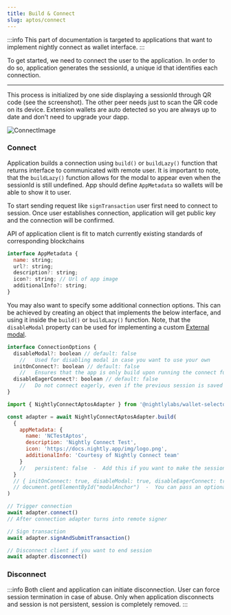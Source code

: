 ```yaml
---
title: Build & Connect
slug: aptos/connect
---
```


:::info
This part of documentation is targeted to applications that want to implement nightly connect
as wallet interface.
:::

To get started, we need to connect the user to the application.
In order to do so, application generates the sessionId, a unique id that identifies each connection.

---

This process is initialized by one side displaying a sessionId through QR code (see the screenshot).
The other peer needs just to scan the QR code on its device. Extension wallets are auto detected so you are always up to date and don't need to upgrade your dapp.

![ConnectImage](../../static/img/connect.png#connectImage)

### Connect

Application builds a connection using `build()` or `buildLazy()` function that returns interface to communicated with remote user. It is important to note, that the `buildLazy()` function allows for the modal to appear even when the sessionId is still undefined. App should define `AppMetadata` so wallets will be able to show it to user.

To start sending request like `signTransaction` user first need to connect to session.
Once user establishes connection, application will get public key and the connection will be confirmed.

API of application client is fit to match currently existing standards of corresponding blockchains

```js
interface AppMetadata {
  name: string;
  url?: string;
  description?: string;
  icon?: string; // Url of app image
  additionalInfo?: string;
}
```

You may also want to specify some additional connection options. This can be achieved by creating an object that implements the below interface, and using it inside the `build()` or `buildLazy()` function. Note, that the `disableModal` property can be used for implementing a custom [External modal](../../customization/customization/external_modal).

```js
interface ConnectionOptions {
  disableModal?: boolean // default: false
    //   Used for disabling modal in case you want to use your own
  initOnConnect?: boolean // default: false
    //   Ensures that the app is only build upon running the connect function
  disableEagerConnect?: boolean // default: false
    //   Do not connect eagerly, even if the previous session is saved
}
```

```js
import { NightlyConnectAptosAdapter } from '@nightlylabs/wallet-selector-aptos'

const adapter = await NightlyConnectAptosAdapter.build(
  {
    appMetadata: {
      name: 'NCTestAptos',
      description: 'Nightly Connect Test',
      icon: 'https://docs.nightly.app/img/logo.png',
      additionalInfo: 'Courtesy of Nightly Connect team'
    }
    //   persistent: false  -  Add this if you want to make the session non-persistent
  }
  // { initOnConnect: true, disableModal: true, disableEagerConnect: true }  -  You may specify the connection options object here
  // document.getElementById("modalAnchor")  -  You can pass an optional anchor element for the modal here
)

// Trigger connection
await adapter.connect()
// After connection adapter turns into remote signer

// Sign transaction
await adapter.signAndSubmitTransaction()

// Disconnect client if you want to end session
await adapter.disconnect()
```

### Disconnect

:::info
Both client and application can initiate disconnection.
User can force session termination in case of abuse.
Only when application disconnects and session is not persistent, session is completely removed.
:::
